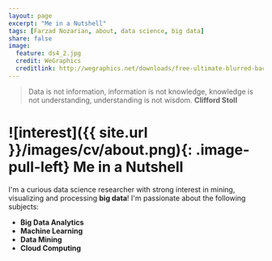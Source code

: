 ```yaml
---
layout: page
excerpt: "Me in a Nutshell"
tags: [Farzad Nozarian, about, data science, big data]
share: false
image:
  feature: ds4_2.jpg
  credit: WeGraphics
  creditlink: http://wegraphics.net/downloads/free-ultimate-blurred-background-pack/
---
```


> Data is not information, information is not knowledge, knowledge is not understanding, understanding is not wisdom. **Clifford Stoll**

# ![interest]({{ site.url }}/images/cv/about.png){: .image-pull-left} Me in a Nutshell

I'm a curious data science researcher with strong interest in mining, visualizing and processing **big data**! I'm passionate about the following subjects:
	
+ **Big Data Analytics**
+ **Machine Learning**
+ **Data Mining**
+ **Cloud Computing**